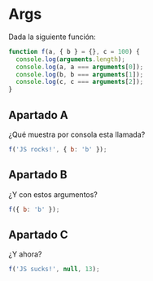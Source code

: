 # Args

Dada la siguiente función:

```javascript
function f(a, { b } = {}, c = 100) {
  console.log(arguments.length);
  console.log(a, a === arguments[0]);
  console.log(b, b === arguments[1]);
  console.log(c, c === arguments[2]);
}
```

## Apartado A

¿Qué muestra por consola esta llamada?

```javascript
f('JS rocks!', { b: 'b' });
```

## Apartado B

¿Y con estos argumentos?

```javascript
f({ b: 'b' });
```

## Apartado C

¿Y ahora?

```javascript
f('JS sucks!', null, 13);
```
